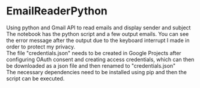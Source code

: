 # EmailReaderPython
Using python and Gmail API to read emails and display sender and subject  
The notebook has the python script and a few output emails. You can see the error message after the output due to the keyboard interrupt I made in order to protect my privacy.  
The file "credentials.json" needs to be created in Google Projects after configuring OAuth consent and creating access credentials, which can then be downloaded as a json file and then renamed to "credentials.json"  
The necessary dependencies need to be installed using pip and then the script can be executed.
